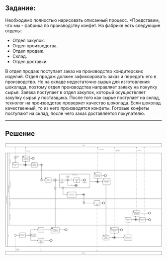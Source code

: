 ## Задание:

Необходимо полностью нарисовать описанный процесс.
*Представим, что мы - фабрика по производству конфет.
На фабрике есть следующие отделы:

* Отдел закупок.
* Отдел производства.
* Отдел продаж.
* Склад.
* Отдел доставки.

В отдел продаж поступает заказ на производство кондитерских изделий.
Отдел продаж должен зафиксировать заказ и передать его в производство.
Но на складе недостаточно сырья для изготовления шоколада, поэтому отдел производства направляет заявку на покупку сырья.
Заявка поступает в отдел закупок, который осуществляет закупку сырья у поставщика.
После того как сырье поступает на склад, технолог на производстве проверяет качество шоколада.
Если шоколад качественный, то из него производятся конфеты.
Готовые конфеты поступают на склад, после чего заказ доставляется покупателю.

-----

## **Решение**

![BPMN](https://github.com/Korchunov/Portfolio_Systems_Analyst/blob/master/%D0%9C%D0%BE%D0%B4%D0%B5%D0%BB%D0%B8%D1%80%D0%BE%D0%B2%D0%B0%D0%BD%D0%B8%D0%B5%20%D0%91%D0%9F/task_1/Print/Netology.jpg)